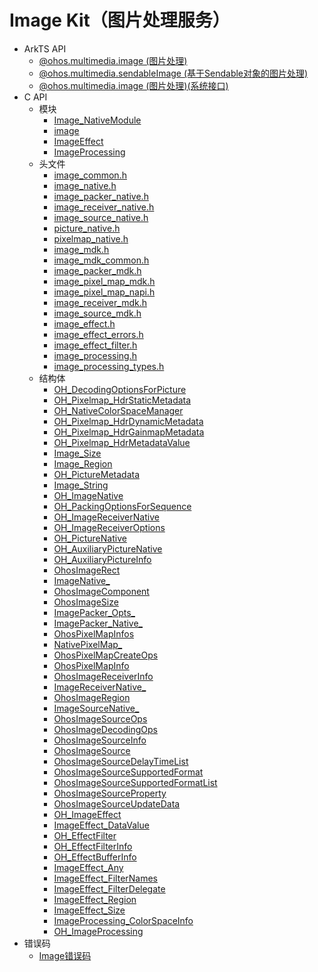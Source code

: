 # Image Kit（图片处理服务）

- ArkTS API<!--image-arkts-->
  - [@ohos.multimedia.image (图片处理)](js-apis-image.md)
  - [@ohos.multimedia.sendableImage (基于Sendable对象的图片处理)](js-apis-sendableImage.md)
  <!--Del-->
  - [@ohos.multimedia.image (图片处理)(系统接口)](js-apis-image-sys.md)
  <!--DelEnd-->
- C API<!--image-c-->
  - 模块<!--image-module-->
    - [Image_NativeModule](capi-image-nativemodule.md)
    - [image](capi-image.md)
    - [ImageEffect](_image_effect.md)
    - [ImageProcessing](capi-imageprocessing.md)
  - 头文件<!--image-headerfile-->
    - [image_common.h](capi-image-common-h.md)
    - [image_native.h](capi-image-native-h.md)
    - [image_packer_native.h](capi-image-packer-native-h.md)
    - [image_receiver_native.h](capi-image-receiver-native-h.md)
    - [image_source_native.h](capi-image-source-native-h.md)
    - [picture_native.h](capi-picture-native-h.md)
    - [pixelmap_native.h](capi-pixelmap-native-h.md)
    - [image_mdk.h](capi-image-mdk-h.md)
    - [image_mdk_common.h](capi-image-mdk-common-h.md)
    - [image_packer_mdk.h](capi-image-packer-mdk-h.md)
    - [image_pixel_map_mdk.h](capi-image-pixel-map-mdk-h.md)
    - [image_pixel_map_napi.h](capi-image-pixel-map-napi-h.md)
    - [image_receiver_mdk.h](capi-image-receiver-mdk-h.md)
    - [image_source_mdk.h](capi-image-source-mdk-h.md)
    - [image_effect.h](image__effect_8h.md)
    - [image_effect_errors.h](image__effect__errors_8h.md)
    - [image_effect_filter.h](image__effect__filter_8h.md)
    - [image_processing.h](capi-image-processing-h.md)
    - [image_processing_types.h](capi-image-processing-types-h.md)
  - 结构体<!--image-struct-->
    - [OH_DecodingOptionsForPicture](capi-oh-decodingoptionsforpicture.md)
    - [OH_Pixelmap_HdrStaticMetadata](capi-oh-pixelmap-hdrstaticmetadata.md)
    - [OH_NativeColorSpaceManager](capi-oh-nativecolorspacemanager.md)
    - [OH_Pixelmap_HdrDynamicMetadata](capi-oh-pixelmap-hdrdynamicmetadata.md)
    - [OH_Pixelmap_HdrGainmapMetadata](capi-oh-pixelmap-hdrgainmapmetadata.md)
    - [OH_Pixelmap_HdrMetadataValue](capi-oh-pixelmap-hdrmetadatavalue.md)
    - [Image_Size](capi-image-size.md)
    - [Image_Region](capi-image-region.md)
    - [OH_PictureMetadata](capi-oh-picturemetadata.md)
    - [Image_String](capi-image-string.md)
    - [OH_ImageNative](capi-oh-imagenative.md)
    - [OH_PackingOptionsForSequence](capi-oh-packingoptionsforsequence.md)
    - [OH_ImageReceiverNative](capi-oh-imagereceivernative.md)
    - [OH_ImageReceiverOptions](capi-oh-imagereceiveroptions.md)
    - [OH_PictureNative](capi-oh-picturenative.md)
    - [OH_AuxiliaryPictureNative](capi-oh-auxiliarypicturenative.md)
    - [OH_AuxiliaryPictureInfo](capi-oh-auxiliarypictureinfo.md)
    - [OhosImageRect](capi-ohosimagerect.md)
    - [ImageNative_](capi-imagenative-.md)
    - [OhosImageComponent](capi-ohosimagecomponent.md)
    - [OhosImageSize](capi-ohosimagesize.md)
    - [ImagePacker_Opts_](capi-imagepacker-opts-.md)
    - [ImagePacker_Native_](capi-imagepacker-native-.md)
    - [OhosPixelMapInfos](capi-ohospixelmapinfos.md)
    - [NativePixelMap_](capi-nativepixelmap-.md)
    - [OhosPixelMapCreateOps](capi-ohospixelmapcreateops.md)
    - [OhosPixelMapInfo](capi-ohospixelmapinfo.md)
    - [OhosImageReceiverInfo](capi-ohosimagereceiverinfo.md)
    - [ImageReceiverNative_](capi-imagereceivernative-.md)
    - [OhosImageRegion](capi-ohosimageregion.md)
    - [ImageSourceNative_](capi-imagesourcenative-.md)
    - [OhosImageSourceOps](capi-ohosimagesourceops.md)
    - [OhosImageDecodingOps](capi-ohosimagedecodingops.md)
    - [OhosImageSourceInfo](capi-ohosimagesourceinfo.md)
    - [OhosImageSource](capi-ohosimagesource.md)
    - [OhosImageSourceDelayTimeList](capi-ohosimagesourcedelaytimelist.md)
    - [OhosImageSourceSupportedFormat](capi-ohosimagesourcesupportedformat.md)
    - [OhosImageSourceSupportedFormatList](capi-ohosimagesourcesupportedformatlist.md)
    - [OhosImageSourceProperty](capi-ohosimagesourceproperty.md)
    - [OhosImageSourceUpdateData](capi-ohosimagesourceupdatedata.md)
    - [OH_ImageEffect](capi-oh-imageeffect.md)
    - [ImageEffect_DataValue](capi-imageeffect-datavalue.md)
    - [OH_EffectFilter](capi-oh-effectfilter.md)
    - [OH_EffectFilterInfo](capi-oh-effectfilterinfo.md)
    - [OH_EffectBufferInfo](capi-oh-effectbufferinfo.md)
    - [ImageEffect_Any](capi-imageeffect-any.md)
    - [ImageEffect_FilterNames](capi-imageeffect-filternames.md)
    - [ImageEffect_FilterDelegate](capi-imageeffect-filterdelegate.md)
    - [ImageEffect_Region](capi-imageeffect-region.md)
    - [ImageEffect_Size](capi-imageeffect-size.md)
    - [ImageProcessing_ColorSpaceInfo](capi-imageprocessing-colorspaceinfo.md)
    - [OH_ImageProcessing](capi-oh-imageprocessing.md)
- 错误码<!--image-arkts-errcode-->
  - [Image错误码](errorcode-image.md)